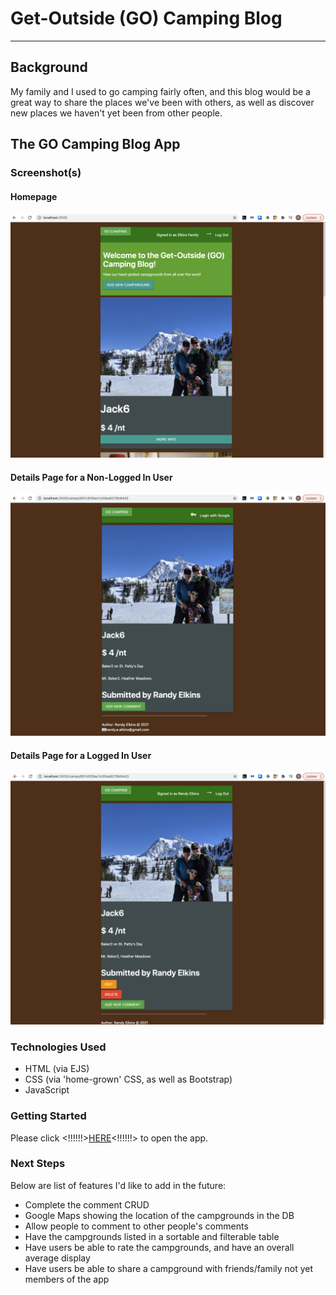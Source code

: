 # Get-Outside (GO) Camping Blog
---
## Background
My family and I used to go camping fairly often, and this blog would be a great way to share the places we've been with others, as well as discover new places we haven't yet been from other people.

## The GO Camping Blog App

### Screenshot(s)
#### Homepage
![homepage](./public/images/home.png)
#### Details Page for a Non-Logged In User
![Details Page for a Non-Logged In User](./public/images/details_nonUser.png)
#### Details Page for a Logged In User
![Details Page for a Logged In User](./public/images/details_user.png)


### Technologies Used
- HTML (via EJS)
- CSS (via 'home-grown' CSS, as well as Bootstrap)
- JavaScript

### Getting Started
Please click <!!!!!!>[HERE](https://secret-headland-61462.herokuapp.com/)<!!!!!!> to open the app.

### Next Steps
Below are list of features I'd like to add in the future:
- Complete the comment CRUD
- Google Maps showing the location of the campgrounds in the DB
- Allow people to comment to other people's comments
- Have the campgrounds listed in a sortable and filterable table
- Have users be able to rate the campgrounds, and have an overall average display
- Have users be able to share a campground with friends/family not yet members of the app
